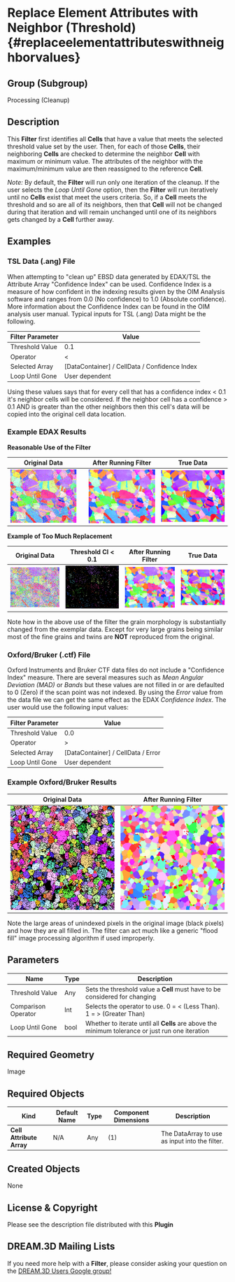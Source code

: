 Replace Element Attributes with Neighbor (Threshold) {#replaceelementattributeswithneighborvalues}
======

## Group (Subgroup) ##

Processing (Cleanup)

## Description ##

This **Filter** first identifies all **Cells** that have a value that meets the selected threshold value set by the user.  Then, for each of those **Cells**, their neighboring **Cells** are checked to determine the neighbor **Cell** with maximum or minimum value. The attributes of the neighbor with the maximum/minimum value are then reassigned to the reference **Cell**.

*Note:* By default, the **Filter** will run only one iteration of the cleanup.  If the user selects the *Loop Until Gone* option, then the **Filter** will run iteratively until no **Cells** exist that meet the users criteria. So, if a **Cell** meets the threshold and so are all of its neighbors, then that **Cell** will not be changed during that iteration and will remain unchanged until one of its neighbors gets changed by a **Cell** further away.

## Examples ##

### TSL Data (.ang) File ###

When attempting to "clean up" EBSD data generated by EDAX/TSL the Attribute Array "Confidence Index" can be used. Confidence Index is a measure of how confident in the indexing results given by the OIM Analysis software and ranges from 0.0 (No confidence) to 1.0 (Absolute confidence). More information about the Confidence Index can be found in the OIM analysis user manual. Typical inputs for TSL (.ang) Data might be the following.

| Filter Parameter | Value |
|------------------|-------|
| Threshold Value | 0.1 |
| Operator | < |
| Selected Array | [DataContainer] / CellData / Confidence Index |
| Loop Until Gone | User dependent |

Using these values says that for every cell that has a confidence index < 0.1 it's neighbor cells will be considered. If the neighbor cell has a confidence > 0.1 AND is greater than the other neighbors then this cell's data will be copied into the original cell data location.

### Example EDAX Results ###

**Reasonable Use of the Filter**

| Original Data |  | After Running Filter | True Data |
|----------| ----------| ----------| ----------|
| ![Original Data](Images/NeighborReplace_No_Cleanup_2.png) |  |![Text](Images/NeighborReplace_After_Cleanup_2.png) | ![Text](Images/NeighborReplace_Exemplar.bmp) |

**Example of Too Much Replacement**

| Original Data | Threshold CI < 0.1 | After Running Filter | True Data |
|----------| ----------| ----------| ----------|
| ![Original Data](Images/NeighborReplace_No_Cleanup.png) | ![Original Data. Black pixels have Confidence Index < 0.1](Images/NeighborReplace_No_Cleanup_Mask.png) |![Text](Images/NeighborReplace_After_Cleanup.png) | ![Text](Images/NeighborReplace_Exemplar.bmp) |

Note how in the above use of the filter the grain morphology is substantially changed from the exemplar data. Except for very large grains being similar most of the fine grains and twins are **NOT** reproduced from the original.

### Oxford/Bruker (.ctf) File ###

Oxford Instruments and Bruker CTF data files do not include a "Confidence Index" measure. There are several measures such as _Mean Angular Deviation (MAD)_ or _Bands_ but these values are not filled in or are defaulted to 0 (Zero) if the scan point was not indexed. By using the _Error_ value from the data file we can get the same effect as the EDAX _Confidence Index_. The user would use the following input values:

| Filter Parameter | Value |
|------------------|-------|
| Threshold Value | 0.0 |
| Operator | > |
| Selected Array | [DataContainer] / CellData / Error |
| Loop Until Gone | User dependent |

### Example Oxford/Bruker Results ###


| Original Data | After Running Filter |
|----------| ----------|
| ![Original Data](Images/NeighborReplace_CTF_Before.png) | ![](Images/NeighborReplace_CTF_After.png)  |

Note the large areas of unindexed pixels in the original image (black pixels) and how they are all filled in. The filter can act much like a generic "flood fill" image processing algorithm if used improperly.

## Parameters ##

| Name | Type | Description |
|------|------|-------------|
| Threshold Value | Any | Sets the threshold value a **Cell** must have to be considered for changing |
| Comparison Operator | Int | Selects the operator to use. 0 = < (Less Than). 1 = > (Greater Than) |
| Loop Until Gone | bool | Whether to iterate until all **Cells** are above the minimum tolerance or just run one iteration |

## Required Geometry ##

Image

## Required Objects ##

| Kind | Default Name | Type | Component Dimensions | Description |
|------|--------------|------|----------------------|-------------|
| **Cell Attribute Array** | N/A | Any | (1) | The DataArray to use as input into the filter. |

## Created Objects ##

None


## License & Copyright ##

Please see the description file distributed with this **Plugin**

## DREAM.3D Mailing Lists ##

If you need more help with a **Filter**, please consider asking your question on the [DREAM.3D Users Google group!](https://groups.google.com/forum/?hl=en#!forum/dream3d-users)


